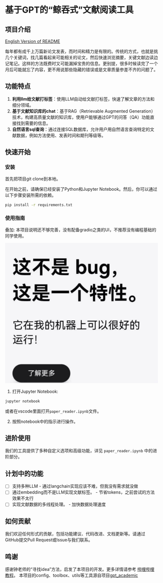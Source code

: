 # 基于GPT的“鲸吞式”文献阅读工具

## 项目介绍

[English Version of README](readme_EN.md)

每年都有成千上万篇新论文发表，而时间和精力是有限的。传统的方式，也就是挑几个关键词，找几篇看起来可能相关的论文，然后快速浏览摘要，关键文献边读边记笔记。这样的方法既费时又可能漏掉宝贵的信息。更别提，很多时候读完了一个月后可能就忘了内容，更不用说那些隐藏的错误或是文章质量参差不齐的问题了。

## 功能特点

1. **利用llm给文献打标签**：使用LLM自动给文献打标签，快速了解文章的方法和细分领域。
2. **基于文献知识库的chat**：基于RAG（Retrievable Augmented Generation）技术，构建高质量文献的知识库，使用户能够通过GPT的问答（QA）功能直接找到需要的信息。
3. **自然语言sql查询**：通过连接SQL数据库，允许用户用自然语言查询特定的文献数据，例如方法使用、发表时间和期刊等级等。

## 快速开始

### 安装

首先把项目git clone到本地。


在开始之前，请确保已经安装了Python和Jupyter Notebook。然后，你可以通过以下步骤安装所需的依赖。

```bash
pip install -r requirements.txt
```

### 使用指南

叠加: 本项目说明还不够完善，没有配备gradio之类的UI，不推荐没有编程基础的同学使用。

![this is not a bug](\document\not_bug.png)


1. 打开Jupyter Notebook:

```bash
jupyter notebook
```

或者在vscode里面打开`paper_reader.ipynb`文件。

2. 按照notebook中的指示进行操作。


## 进阶使用

我们的工具提供了多种自定义选项和高级功能，详见 `paper_reader.ipynb` 中的进阶部分。

## 计划中的功能

- [ ] 支持多种LLM - 通过langchain实现应该不难，但我没有需求就没做
- [ ] 通过embedding而不是LLM实现文献标签。 - 节省tokens，之前尝试的方法效果不太行
- [ ] 实现文献数据的多线程处理。 - 加快数据处理速度

## 如何贡献

我们欢迎任何形式的贡献，包括功能建议、代码改进、文档更新等。请通过GitHub提交Pull Request或Issue与我们联系。

## 鸣谢

感谢钟老师的“寻找idea”方法，启发了本项目的开发。更多详情请参考 [哔哩哔哩教程](https://www.bilibili.com/read/cv26369099/)。
本项目的config、toolbox、utils等工具源自项目[gpt_academic](https://github.com/binary-husky/gpt_academic)
